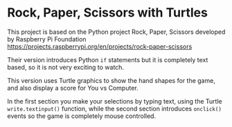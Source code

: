 # Rock, Paper, Scissors with Turtles
This project is based on the Python project Rock, Paper, Scissors developed by Raspberry Pi Foundation https://projects.raspberrypi.org/en/projects/rock-paper-scissors

Their version introduces Python ```if``` statements but it is completely text based, so it is not very exciting to watch.

This version uses Turtle graphics to show the hand shapes for the game, and also display a score for You vs Computer.

In the first section you make your selections by typing text, using the Turtle ```write.textinput()``` function, while the second section introduces ```onclick()``` events so the game is completely mouse controlled.

